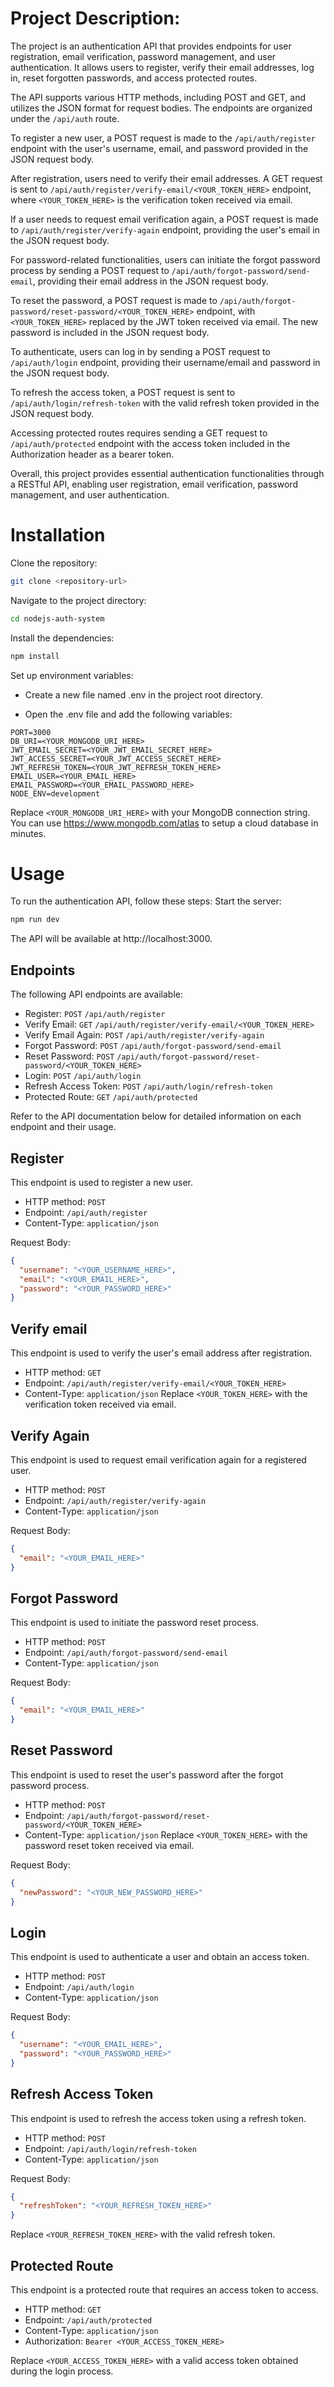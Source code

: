 # Project Description:

The project is an authentication API that provides endpoints for user registration, email verification, password management, and user authentication. It allows users to register, verify their email addresses, log in, reset forgotten passwords, and access protected routes.

The API supports various HTTP methods, including POST and GET, and utilizes the JSON format for request bodies. The endpoints are organized under the `/api/auth` route.

To register a new user, a POST request is made to the `/api/auth/register` endpoint with the user's username, email, and password provided in the JSON request body.

After registration, users need to verify their email addresses. A GET request is sent to `/api/auth/register/verify-email/<YOUR_TOKEN_HERE>` endpoint, where `<YOUR_TOKEN_HERE>` is the verification token received via email.

If a user needs to request email verification again, a POST request is made to `/api/auth/register/verify-again` endpoint, providing the user's email in the JSON request body.

For password-related functionalities, users can initiate the forgot password process by sending a POST request to `/api/auth/forgot-password/send-email`, providing their email address in the JSON request body.

To reset the password, a POST request is made to `/api/auth/forgot-password/reset-password/<YOUR_TOKEN_HERE>` endpoint, with `<YOUR_TOKEN_HERE>` replaced by the JWT token received via email. The new password is included in the JSON request body.

To authenticate, users can log in by sending a POST request to `/api/auth/login` endpoint, providing their username/email and password in the JSON request body.

To refresh the access token, a POST request is sent to `/api/auth/login/refresh-token` with the valid refresh token provided in the JSON request body.

Accessing protected routes requires sending a GET request to `/api/auth/protected` endpoint with the access token included in the Authorization header as a bearer token.

Overall, this project provides essential authentication functionalities through a RESTful API, enabling user registration, email verification, password management, and user authentication.

# Installation

Clone the repository:

```bash
git clone <repository-url>
```

Navigate to the project directory:

```bash
cd nodejs-auth-system
```

Install the dependencies:

```bash
npm install
```

Set up environment variables:

- Create a new file named .env in the project root directory.

- Open the .env file and add the following variables:

```plaintext
PORT=3000
DB_URI=<YOUR_MONGODB_URI_HERE>
JWT_EMAIL_SECRET=<YOUR_JWT_EMAIL_SECRET_HERE>
JWT_ACCESS_SECRET=<YOUR_JWT_ACCESS_SECRET_HERE>
JWT_REFRESH_TOKEN=<YOUR_JWT_REFRESH_TOKEN_HERE>
EMAIL_USER=<YOUR_EMAIL_HERE>
EMAIL_PASSWORD=<YOUR_EMAIL_PASSWORD_HERE>
NODE_ENV=development
```

Replace `<YOUR_MONGODB_URI_HERE>` with your MongoDB connection string.
You can use https://www.mongodb.com/atlas to setup a cloud database in minutes.

# Usage

To run the authentication API, follow these steps:
Start the server:

```bash
npm run dev
```

The API will be available at http://localhost:3000.

## Endpoints

The following API endpoints are available:

- Register: `POST` `/api/auth/register`
- Verify Email: `GET` `/api/auth/register/verify-email/<YOUR_TOKEN_HERE>`
- Verify Email Again: `POST` `/api/auth/register/verify-again`
- Forgot Password: `POST` `/api/auth/forgot-password/send-email`
- Reset Password: `POST` `/api/auth/forgot-password/reset-password/<YOUR_TOKEN_HERE>`
- Login: `POST` `/api/auth/login`
- Refresh Access Token: `POST` `/api/auth/login/refresh-token`
- Protected Route: `GET` `/api/auth/protected`

Refer to the API documentation below for detailed information on each endpoint and their usage.

## Register

This endpoint is used to register a new user.

- HTTP method: `POST`
- Endpoint: `/api/auth/register`
- Content-Type: `application/json`

Request Body:

```json
{
  "username": "<YOUR_USERNAME_HERE>",
  "email": "<YOUR_EMAIL_HERE>",
  "password": "<YOUR_PASSWORD_HERE>"
}
```

## Verify email

This endpoint is used to verify the user's email address after registration.

- HTTP method: `GET`
- Endpoint: `/api/auth/register/verify-email/<YOUR_TOKEN_HERE>`
- Content-Type: `application/json`
  Replace `<YOUR_TOKEN_HERE>` with the verification token received via email.

## Verify Again

This endpoint is used to request email verification again for a registered user.

- HTTP method: `POST`
- Endpoint: `/api/auth/register/verify-again`
- Content-Type: `application/json`

Request Body:

```json
{
  "email": "<YOUR_EMAIL_HERE>"
}
```

## Forgot Password

This endpoint is used to initiate the password reset process.

- HTTP method: `POST`
- Endpoint: `/api/auth/forgot-password/send-email`
- Content-Type: `application/json`

Request Body:

```json
{
  "email": "<YOUR_EMAIL_HERE>"
}
```

## Reset Password

This endpoint is used to reset the user's password after the forgot password process.

- HTTP method: `POST`
- Endpoint: `/api/auth/forgot-password/reset-password/<YOUR_TOKEN_HERE>`
- Content-Type: `application/json`
  Replace `<YOUR_TOKEN_HERE>` with the password reset token received via email.

Request Body:

```json
{
  "newPassword": "<YOUR_NEW_PASSWORD_HERE>"
}
```

## Login

This endpoint is used to authenticate a user and obtain an access token.

- HTTP method: `POST`
- Endpoint: `/api/auth/login`
- Content-Type: `application/json`

Request Body:

```json
{
  "username": "<YOUR_EMAIL_HERE>",
  "password": "<YOUR_PASSWORD_HERE>"
}
```

## Refresh Access Token

This endpoint is used to refresh the access token using a refresh token.

- HTTP method: `POST`
- Endpoint: `/api/auth/login/refresh-token`
- Content-Type: `application/json`

Request Body:

```json
{
  "refreshToken": "<YOUR_REFRESH_TOKEN_HERE>"
}
```

Replace `<YOUR_REFRESH_TOKEN_HERE>` with the valid refresh token.

## Protected Route

This endpoint is a protected route that requires an access token to access.

- HTTP method: `GET`
- Endpoint: `/api/auth/protected`
- Content-Type: `application/json`
- Authorization: `Bearer <YOUR_ACCESS_TOKEN_HERE>`

Replace `<YOUR_ACCESS_TOKEN_HERE>` with a valid access token obtained during the login process.
